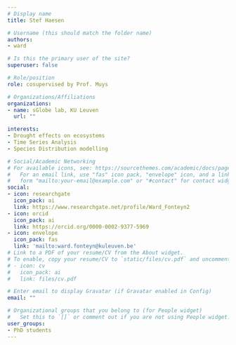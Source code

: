 ```yaml
---
# Display name
title: Stef Haesen

# Username (this should match the folder name)
authors:
- ward

# Is this the primary user of the site?
superuser: false

# Role/position
role: cosupervised by Prof. Muys

# Organizations/Affiliations
organizations:
- name: sGlobe lab, KU Leuven
  url: ""

interests:
- Drought effects on ecosystems
- Time Series Analysis
- Species Distribution modelling

# Social/Academic Networking
# For available icons, see: https://sourcethemes.com/academic/docs/page-builder/#icons
#   For an email link, use "fas" icon pack, "envelope" icon, and a link in the
#   form "mailto:your-email@example.com" or "#contact" for contact widget.
social:
- icon: researchgate
  icon_pack: ai
  link: https://www.researchgate.net/profile/Ward_Fonteyn2
- icon: orcid
  icon_pack: ai
  link: https://orcid.org/0000-0002-9377-5969
- icon: envelope
  icon_pack: fas
  link: 'mailto:ward.fonteyn@kuleuven.be'
# Link to a PDF of your resume/CV from the About widget.
# To enable, copy your resume/CV to `static/files/cv.pdf` and uncomment the lines below.
# - icon: cv
#   icon_pack: ai
#   link: files/cv.pdf

# Enter email to display Gravatar (if Gravatar enabled in Config)
email: ""

# Organizational groups that you belong to (for People widget)
#   Set this to `[]` or comment out if you are not using People widget.
user_groups:
- PhD students
---
```

